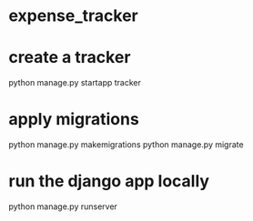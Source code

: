 # expense_tracker

# create a tracker
python manage.py startapp tracker  

# apply migrations
python manage.py makemigrations
python manage.py migrate

# run the django app locally
python manage.py runserver